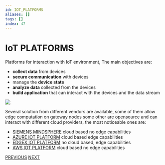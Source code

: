 ```yaml
---
id: IOT_PLATFORMS
aliases: []
tags: []
index: 47
---
```


# IoT PLATFORMS

Platforms for interaction with IoT environment, The main objectives are:

- **collect data** from devices
- **secure communication** with devices
- manage the **device state**
- **analyze data** collected from the devices
- **build application** that can interact with the devices and the data stream

![](mobile_systems/Pasted%20image%2020240615125256.png)

Several solution from different vendors are available, some of them allow edge computation on gateway nodes some other are opensource and can interact with different cloud providers, the most noticeable ones are:

-  [SIEMENS MINDSPHERE](mobile_systems/SIEMENS_MINDSPHERE.md) cloud based no edge capabilities
- [AZURE IOT PLATFORM](mobile_systems/AZURE_IOT_PLATFORM.md) cloud based edge capabilities
-  [EDGEX IOT PLATFORM](mobile_systems/EDGEX_IOT_PLATFORM.md) no cloud based, edge capabilities
- [AWS IOT PLATFORM](mobile_systems/AWS_IOT_PLATFORM.md) cloud based no edge capabilities

[PREVIOUS](pages/IoT/SCADA.md) [NEXT](mobile_systems/IoT/AWS_IOT_PLATFORM.md)
